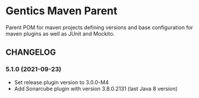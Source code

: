 # Gentics Maven Parent

Parent POM for maven projects defining versions and base configuration for maven
plugins as well as JUnit and Mockito.

## CHANGELOG

### 5.1.0 (2021-09-23)

* Set release plugin version to 3.0.0-M4
* Add Sonarcube plugin with version 3.8.0.2131 (last Java 8 version)
